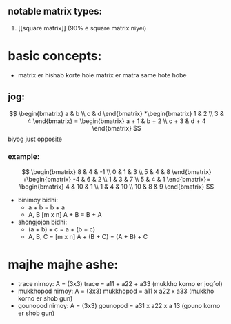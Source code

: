 ## notable matrix types: 
1. [[square matrix]] (90% e square matrix niyei)
# basic concepts: 
- matrix er hishab korte hole matrix er matra same hote hobe
## jog: 

$$
\begin{bmatrix}
a & b \\
c & d
\end{bmatrix} *\begin{bmatrix}
1 & 2 \\
3 & 4
\end{bmatrix} = \begin{bmatrix}
a + 1 & b + 2 \\
c + 3 & d + 4
\end{bmatrix}
$$
biyog just opposite
### example: 
$$
\begin{bmatrix}
8 & 4 & -1 \\
0 & 1 & 3 \\
5 & 4 & 8
\end{bmatrix} +\begin{bmatrix}
-4 & 6 & 2 \\
1 & 3 & 7 \\
5 & 4 & 1
\end{bmatrix}= \begin{bmatrix}
4 & 10 & 1 \\
1 & 4 & 10 \\
10 & 8 & 9
\end{bmatrix}
$$
- binimoy bidhi:
	- a + b = b + a
	- A, B [m x n]
		A + B = B + A 
- shongjojon bidhi:
	- (a + b) + c = a + (b + c)
	- A, B, C = [m x n]
		A + (B + C) = (A + B) + C
# majhe majhe ashe:
- trace nirnoy: 
	A = (3x3)
	trace = a11 + a22 + a33 (mukkho korno er jogfol)
- mukkhopod nirnoy:
	A = (3x3)
	mukkhopod = a11 x a22 x a33 (mukkho korno er shob gun)
- gounopod nirnoy:
	A = (3x3)
	gounopod = a31 x a22 x a 13 (gouno korno er shob gun)